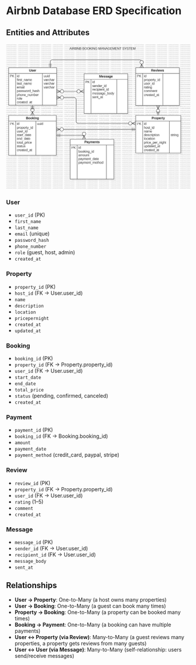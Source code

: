 # Airbnb Database ERD Specification

## Entities and Attributes
![Airbnb Database ERD Diagram](https://github.com/solomontchaya/alx-airbnb-database/blob/main/ERD/AirBNB%20ERD.jpg)
### User
- `user_id` (PK)
- `first_name`
- `last_name`
- `email` (unique)
- `password_hash`
- `phone_number`
- `role` (guest, host, admin)
- `created_at`

### Property
- `property_id` (PK)
- `host_id` (FK → User.user_id)
- `name`
- `description`
- `location`
- `pricepernight`
- `created_at`
- `updated_at`

### Booking
- `booking_id` (PK)
- `property_id` (FK → Property.property_id)
- `user_id` (FK → User.user_id)
- `start_date`
- `end_date`
- `total_price`
- `status` (pending, confirmed, canceled)
- `created_at`

### Payment
- `payment_id` (PK)
- `booking_id` (FK → Booking.booking_id)
- `amount`
- `payment_date`
- `payment_method` (credit_card, paypal, stripe)

### Review
- `review_id` (PK)
- `property_id` (FK → Property.property_id)
- `user_id` (FK → User.user_id)
- `rating` (1–5)
- `comment`
- `created_at`

### Message
- `message_id` (PK)
- `sender_id` (FK → User.user_id)
- `recipient_id` (FK → User.user_id)
- `message_body`
- `sent_at`

## Relationships

- **User → Property**: One-to-Many (a host owns many properties)
- **User → Booking**: One-to-Many (a guest can book many times)
- **Property → Booking**: One-to-Many (a property can be booked many times)
- **Booking → Payment**: One-to-Many (a booking can have multiple payments)
- **User ↔ Property (via Review)**: Many-to-Many (a guest reviews many properties, a property gets reviews from many guests)
- **User ↔ User (via Message)**: Many-to-Many (self-relationship: users send/receive messages)
